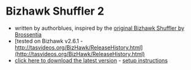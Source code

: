 # Bizhawk Shuffler 2
* written by authorblues, inspired by the [original Bizhawk Shuffler by Brossentia](https://github.com/brossentia/BizHawk-Shuffler)
* [tested on Bizhawk v2.6.1 - http://tasvideos.org/BizHawk/ReleaseHistory.html](http://tasvideos.org/BizHawk/ReleaseHistory.html)
* [click here to download the latest version](https://github.com/authorblues/bizhawk-shuffler-2/archive/refs/heads/main.zip) - [setup instructions](https://github.com/authorblues/bizhawk-shuffler-2/wiki/Setup-Instructions)
